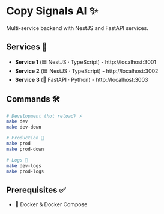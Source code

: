 # Copy Signals AI ✨

Multi-service backend with NestJS and FastAPI services.

## Services 🧩

- **Service 1** (🟦 NestJS · TypeScript) - http://localhost:3001
- **Service 2** (🟦 NestJS · TypeScript) - http://localhost:3002  
- **Service 3** (🐍 FastAPI · Python) - http://localhost:3003

## Commands 🛠️

```bash
# Development (hot reload) ⚡
make dev
make dev-down

# Production 🚀
make prod
make prod-down

# Logs 📜
make dev-logs
make prod-logs
```

## Prerequisites ✅

- 🐳 Docker & Docker Compose
